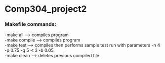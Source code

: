 # Comp304_project2

<h3>Makefile commands:</h3>
-make all --> compiles program <br/>
-make compile --> compiles program <br/>
-make test --> compiles then performs sample test run with parameters -n 4 -p 0.75 -q 5 -t 3 -b 0.05 <br/>
-make clean --> deletes previous compiled file <br/>
